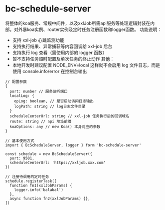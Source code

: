 # bc-schedule-server
将整体的koa服务、常规中间件，以及xxlJob所需api服务等处理逻辑封装在内部。对外暴koa实例、router实例及定时任务注册函数和logger函数。
功能说明：
  - 支持 xxl-job 心跳监测功能
  - 支持执行结果、异常捕获等内容回调给 xxl-job 后台
  - 支持执行 log 查看（需使用内部的 logger 函数）
  - 暂不支持任务超时配置及单次任务的终止动作
其他：
  - 本地开发时建议配置 NODE_ENV=local 这样就不会启用 log 文件日志，而是使用 console.info/error 在控制台输出
```
// 配置参数
{
  port: number // 服务监听端口
  localLog: { 
    opLog: boolean, // 是否启动访问日志输出
    logPath: string // log日志文件目录
  }
  scheduleCenterUrl: string // xxl-job 任务执行后的回调域名
  route: string // api 地址前缀
  koaOptions: any // new Koa() 本身对应的参数
}

// 基本使用方式
import { BcScheduleServer, logger } form 'bc-schedule-server'

const schedule = new BcScheduleServer({ 
  port: 9501,
  scheduleCenterUrl: 'https://xxljob.xxx.com'
})

// 注册待调用的定时任务
schedule.registerTask([
  function fn1(xxlJobParams) {
    logger.info('balabal')
  },
  async function fn2(xxlJobParams) {},
])
```
